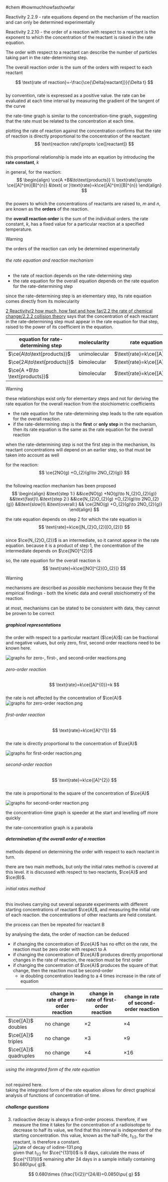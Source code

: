 #chem #howmuchhowfasthowfar  
  
Reactivity 2.2.9 - rate equations depend on the mechanism of the reaction and can only be determined experimentally  
  
Reactivity 2.2.10 - the order of a reaction with respect to a reactant is the exponent to which the concentration of the reactant is raised in the rate equation.  
  
The order with respect to a reactant can describe the number of particles taking part in the rate-determining step.  
  
The overall reaction order is the sum of the orders with respect to each reactant  
  
$$  
\text{rate of reaction}=-\frac{\ce{\Delta[reactant]}}{\Delta t}  
$$  
by convention, rate is expressed as a positive value. the rate can be evaluated at each time interval by measuring the gradient of the tangent of the curve  
  
the rate-time graph is similar to the concentration-time graph, suggesting that the rate must be related to the concentration at each time.  
  
plotting the rate of reaction against the concentration confirms that the rate of reaction is directly proportional to the concentration of the reactant  
$$  
\text{reaction rate}\propto \ce{[reactant]}  
$$  
this proportional relationship is made into an equation by introducing the **rate constant**, $k$  
  
in general, for the reaction:  
$$  
\begin{align}  
\ce{A +B&\to\text{products}} \\  
\text{rate}\propto \ce{[A]^{m}[B]^{n}} &\text{ or }\text{rate}=k\ce{[A]^{m}[B]^{n}}  
\end{align}  
$$  
the powers to which the concentrations of reactants are raised to, $m$ and $n$, are known as the **orders** of the reaction.  
  
the **overall reaction order** is the sum of the individual orders. the rate constant, $k$, has a fixed value for a particular reaction at a specified temperature.  
  
> [!warning]   
> the orders of the reaction can only be determined experimentally  
  
###### the rate equation and reaction mechanism  
- the rate of reaction depends on the rate-determining step  
- the rate equation for the overall equation depends on the rate equation for the rate-determining step  
  
since the rate-determining step is an elementary step, its rate equation comes directly from its molecularity  
  
[2 Reactivity/2 how much, how fast and how far/2.2 the rate of chemical change/2.2.2 collision theory](2.2.2%20collision%20theory.md) says that the concentration of each reactant in the rate-determining step must appear in the rate equation for that step, raised to the power of its coefficient in the equation.  
  
| equation for rate-determining step | molecularity | rate equation               |  
| ---------------------------------- | ------------ | --------------------------- |  
| $\ce{A\to\text{products}}$         | unimolecular | $\text{rate}=k\ce{[A]}$     |  
| $\ce{2A\to\text{products}}$        | bimolecular  | $\text{rate}=k\ce{[A]^{2}}$ |  
| $\ce{A +B\to \text{products}}$     | bimolecular  | $\text{rate}=k\ce{[A][B]}$  |  
  
  
> [!warning]   
> these relationships exist only for elementary steps and not for deriving the rate equation for the overall reaction from the stoichiometric coefficients  
  
- the rate equation for the rate-determining step leads to the rate equation for the overall reaction.  
- if the rate-determining step is the **first** or **only step** in the mechanism, then its rate equation is the same as the rate equation for the overall reaction  
  
when the rate-determining step is not the first step in the mechanism, its reactant concentrations will depend on an earlier step, so that must be taken into account as well  
  
for the reaction:  
$$  
\ce{2NO(g) +O_{2}(g)\to 2NO_{2}(g)}  
$$  
the following reaction mechanism has been proposed  
$$  
\begin{align}  
&\text{step 1:} &&\ce{NO(g) +NO(g)\to N_{2}O_{2}(g)} &&\text{fast}\\  
&\text{step 2:} &&\ce{N_{2}O_{2}(g) +O_{2}(g)\to 2NO_{2}(g)} &&\text{slow}\\  
&\text{overall:} && \ce{2NO(g) +O_{2}(g)\to 2NO_{2}(g)}  
\end{align}  
$$  
  
the rate equation depends on step 2 for which the rate equation is  
$$  
\text{rate}=k\ce{[N_{2}O_{2}][O_{2}]}  
$$  
since $\ce{N_{2}O_{2}}$ is an intermediate, so it cannot appear in the rate equation. because it is a product of step 1, the concentration of the intermediate depends on $\ce{[NO]^{2}}$  
  
so, the rate equation for the overall reaction is  
$$  
\text{rate}=k\ce{[NO]^{2}[O_{2}]}  
$$  
  
  
> [!warning]   
> mechanisms are described as *possible mechanisms* because they fit the empirical findings - both the kinetic data and overall stoichiometry of the reaction.   
>   
> at most, mechanisms can be stated to be consistent with data, they cannot be proven to be correct  
  
##### graphical representations  
the order with respect to a particular reactant ($\ce{A}$) can be fractional and negative values, but only zero, first, second order reactions need to be known here.   
  
![graphs for zero-, first-, and second-order reactions.png](Media/2%20Reactivity/2.2/2%20rate/graphs%20for%20zero-,%20first-,%20and%20second-order%20reactions.png)  
###### zero-order reaction  
$$  
\text{rate}=k\ce{[A]^{0}}=k  
$$  
the rate is not affected by the concentration of $\ce{A}$  
![graphs for zero-order reaction.png](Media/2%20Reactivity/2.2/2%20rate/graphs%20for%20zero-order%20reaction.png)  
  
###### first-order reaction  
$$  
\text{rate}=k\ce{[A]^{1}}  
$$  
the rate is directly proportional to the concentration of $\ce{A}$  
  
![graphs for first-order reaction.png](Media/2%20Reactivity/2.2/2%20rate/graphs%20for%20first-order%20reaction.png)  
  
###### second-order reaction  
$$  
\text{rate}=k\ce{[A]^{2}}  
$$  
the rate is proportional to the square of the concentration of $\ce{A}$  
  
![graphs for second-order reaction.png](Media/2%20Reactivity/2.2/2%20rate/graphs%20for%20second-order%20reaction.png)  
  
the concentration-time graph is speeder at the start and levelling off more quickly  
  
the rate-concentration graph is a parabola  
  
##### determination of the overall order of a reaction  
methods depend on determining the order with respect to each reactant in turn.  
  
there are two main methods, but only the initial rates method is covered at this level. it is discussed with respect to two reactants, $\ce{A}$ and $\ce{B}$.  
  
###### initial rates method  
this involves carrying out several separate experiments with different starting concentrations of reactant $\ce{A}$, and measuring the initial rate of each reaction. the concentrations of other reactants are held constant.  
  
the process can then be repeated for reactant B  
  
by analysing the data, the order of reaction can be deduced  
- if changing the concentration of $\ce{A}$ has no effct on the rate, the reaction must be zero order with respect to A  
- if changing the concentration of $\ce{A}$ produces directly proportional changes in the rate of reaction, the reaction must be first order  
- if changing the concentration of $\ce{A}$ produces the square of that change, then the reaction must be second-order  
	- ie doubling concentration leading to a 4 times increase in the rate of equation  
  
|                       | change in rate of zero-order reaction | change in rate of first-order reaction | change in rate of second-order reaction |  
| --------------------- | ------------------------------------- | -------------------------------------- | --------------------------------------- |  
| $\ce{[A]}$ doubles    | no change                             | $\times 2$                             | $\times 4$                              |  
| $\ce{[A]}$ triples    | no change                             | $\times 3$                             | $\times 9$                              |  
| $\ce{[A]}$ quadruples | no change                             | $\times 4$                             | $\times 16$                             |  
###### using the integrated form of the rate equation  
not required here.  
taking the integrated form of the rate equation allows for direct graphical analysis of functions of concentration of time.  
  
##### challenge questions  
3. radioactive decay is always a first-order process. therefore, if we measure the time it takes for the concentration of a radioisotope to decrease to half its value, we find that this interval is independent of the starting concentration. this value, known as the half-life, $t_{1/2}$, for the reactant, is therefore a constant.  
![rate of decay of iodine-131.png](Media/2%20Reactivity/2.2/2%20rate/rate%20of%20decay%20of%20iodine-131.png)  
	given that $t_{1/2}$ for $\ce{^{131}I}$ is 8 days, calculate the mass of $\ce{^{131}I}$ remaining after 24 days in a sample initially containing $0.680\pu{ g}$.  
  
$$  
0.680\times (\frac{1}{2})^{24/8}=0.0850\pu{ g}  
$$  
  
